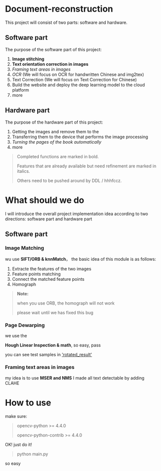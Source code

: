 # Document-reconstruction

This project will consist of two parts: software and hardware.

## Software part

The purpose of the software part of this project:

1. **Image stitching**
2. **Text orientation correction in images**
3. *Framing text areas in images*
4. *OCR* (We will focus on OCR for handwritten Chinese and img2tex)
5. Text Correction (We will focus on Text Correction for Chinese)
6. Build the website and deploy the deep learning model to the cloud platform
7. more

## Hardware part

The purpose of the hardware part of this project:

1. Getting the images and remove them to the 
2. Transferring them to the device that performs the image processing
3. *Turning the pages of the book automatically*
4. more

> Completed functions are marked in bold.
> 
> Features that are already available but need refinement are marked in italics.
> 
> Others need to be pushed around by DDL / hhhfccz.

# What should we do

I will introduce the overall project implementation idea according to two directions: software part and hardware part

## Software part

### Image Matching

wu use **SIFT/ORB & knnMatch**， the basic idea of this module is as follows:

1.  Extracte the features of the two images
2.  Feature points matching
3.  Connect the matched feature points
4.  Homograph

> **Note:**
>
> when you use ORB, the homograph will not work
>
> please wait until we has fixed this bug

### Page Dewarping

we use the 

**Hough Linear Inspection & math**, so easy, pass

you can see test samples in ['rotated_result'](https://github.com/hhhfccz/Document-reconstruction/tree/main/rotated_result)

### Framing text areas in images

my idea is to use **MSER and NMS**
I made all text detectable by adding CLAHE

# How to use

make sure:

> opencv-python >= 4.4.0
> 
> opencv-python-contrib >= 4.4.0

OK! just do it!

> python main.py

so easy